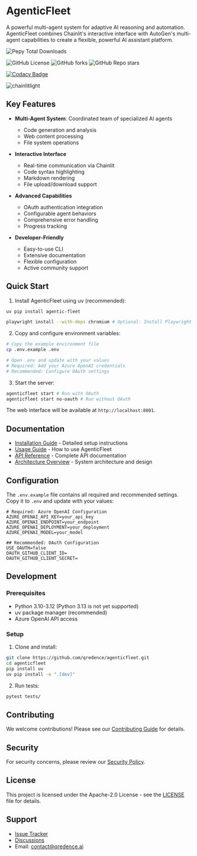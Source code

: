 # AgenticFleet

A powerful multi-agent system for adaptive AI reasoning and automation. AgenticFleet combines Chainlit's interactive interface with AutoGen's multi-agent capabilities to create a flexible, powerful AI assistant platform.

![Pepy Total Downloads](https://img.shields.io/pepy/dt/agentic-fleet?style=for-the-badge&color=blue)

![GitHub License](https://img.shields.io/github/license/qredence/agenticfleet)
![GitHub forks](https://img.shields.io/github/forks/qredence/agenticfleet)
![GitHub Repo stars](https://img.shields.io/github/stars/qredence/agenticfleet)

[![Codacy Badge](https://app.codacy.com/project/badge/Grade/cf5bcfbdbf50493b9b5de381c24dc147)](https://app.codacy.com/gh/Qredence/AgenticFleet/dashboard?utm_source=gh&utm_medium=referral&utm_content=&utm_campaign=Badge_grade)

![chainlitlight](https://github.com/user-attachments/assets/0d070c34-e5a8-40be-94f5-5c8307f1f64c)

## Key Features

- **Multi-Agent System**: Coordinated team of specialized AI agents
  - Code generation and analysis
  - Web content processing
  - File system operations
  
- **Interactive Interface**
  - Real-time communication via Chainlit
  - Code syntax highlighting
  - Markdown rendering
  - File upload/download support

- **Advanced Capabilities**
  - OAuth authentication integration
  - Configurable agent behaviors
  - Comprehensive error handling
  - Progress tracking
  
- **Developer-Friendly**
  - Easy-to-use CLI
  - Extensive documentation
  - Flexible configuration
  - Active community support

## Quick Start

1. Install AgenticFleet using uv (recommended):

```bash
uv pip install agentic-fleet
```

```bash
playwright install --with-deps chromium # Optional: Install Playwright Chromium dependencies
```

2. Copy and configure environment variables:

```bash
# Copy the example environment file
cp .env.example .env

# Open .env and update with your values
# Required: Add your Azure OpenAI credentials
# Recommended: Configure OAuth settings
```

3. Start the server:

```bash
agenticfleet start # Run with OAuth
agenticfleet start no-oauth # Run without OAuth
```

The web interface will be available at `http://localhost:8001`.

## Documentation

- [Installation Guide](docs/installation.md) - Detailed setup instructions
- [Usage Guide](docs/usage-guide.md) - How to use AgenticFleet
- [API Reference](docs/api-reference.md) - Complete API documentation
- [Architecture Overview](docs/agentic-fleet.md) - System architecture and design

## Configuration

The `.env.example` file contains all required and recommended settings. Copy it to `.env` and update with your values:

```env
# Required: Azure OpenAI Configuration
AZURE_OPENAI_API_KEY=your_api_key
AZURE_OPENAI_ENDPOINT=your_endpoint
AZURE_OPENAI_DEPLOYMENT=your_deployment
AZURE_OPENAI_MODEL=your_model

## Recommended: OAuth Configuration
USE_OAUTH=false
OAUTH_GITHUB_CLIENT_ID=
OAUTH_GITHUB_CLIENT_SECRET=
```

## Development

### Prerequisites

- Python 3.10-3.12 (Python 3.13 is not yet supported)
- uv package manager (recommended)
- Azure OpenAI API access

### Setup

1. Clone and install:

```bash
git clone https://github.com/qredence/agenticfleet.git
cd agenticfleet
pip install uv
uv pip install -e ".[dev]"
```

2. Run tests:

```bash
pytest tests/
```

## Contributing

We welcome contributions! Please see our [Contributing Guide](CONTRIBUTING.md) for details.

## Security

For security concerns, please review our [Security Policy](SECURITY.md).

## License

This project is licensed under the Apache-2.0 License - see the [LICENSE](LICENSE) file for details.

## Support

- [Issue Tracker](https://github.com/qredence/agenticfleet/issues)
- [Discussions](https://github.com/qredence/agenticfleet/discussions)
- Email: <contact@qredence.ai>
